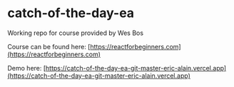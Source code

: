 # catch-of-the-day-ea
Working repo for course provided by Wes Bos

Course can be found here: [https://reactforbeginners.com](https://reactforbeginners.com)

Demo here: [https://catch-of-the-day-ea-git-master-eric-alain.vercel.app](https://catch-of-the-day-ea-git-master-eric-alain.vercel.app)
